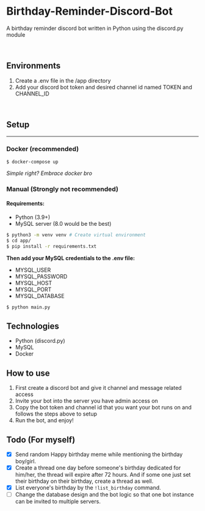 # Birthday-Reminder-Discord-Bot
A birthday reminder discord bot written in Python using the discord.py module

<br>

## Environments
1. Create a .env file in the /app directory
2. Add your discord bot token and desired channel id named TOKEN and CHANNEL_ID

<br>

## Setup
<hr>

### Docker (recommended)
```
$ docker-compose up
```
*Simple right? Embrace docker bro*

### Manual (Strongly not recommended)
#### Requirements:
- Python (3.9+)
- MySQL server (8.0 would be the best)

```Bash
$ python3 -m venv venv # Create virtual environment
$ cd app/
$ pip install -r requirements.txt
```
**Then add your MySQL credentials to the .env file:**
- MYSQL_USER
- MYSQL_PASSWORD
- MYSQL_HOST
- MYSQL_PORT
- MYSQL_DATABASE
```Bash
$ python main.py
```

## Technologies
- Python (discord.py)
- MySQL
- Docker

## How to use
1. First create a discord bot and give it channel and message related access
2. Invite your bot into the server you have admin access on
3. Copy the bot token and channel id that you want your bot runs on and follows the steps above to setup
4. Run the bot, and enjoy!

## Todo (For myself)
- [x] Send random Happy birthday meme while mentioning the birthday boy/girl.
- [x] Create a thread one day before someone's birthday dedicated for him/her, the thread will expire after 72 hours. And if some one just set their birthday on their birthday, create a thread as well.
- [x] List everyone's birthday by the ```!list_birthday``` command.
- [ ] Change the database design and the bot logic so that one bot instance can be invited to multiple servers.